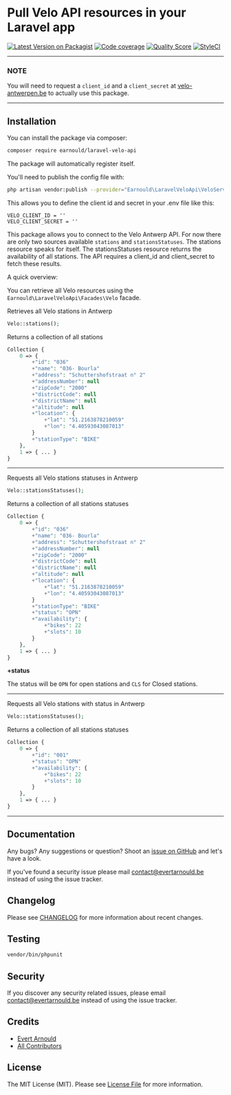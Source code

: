 # Pull Velo API resources in your Laravel app

[![Latest Version on Packagist](https://img.shields.io/packagist/v/earnould/laravel-velo-api.svg?style=flat-square)](https://packagist.org/packages/earnould/laravel-velo-api)
[![Code coverage](https://scrutinizer-ci.com/g/earnould/laravel-velo-api/badges/coverage.png)](https://scrutinizer-ci.com/g/earnould/laravel-velo-api)
[![Quality Score](https://img.shields.io/scrutinizer/g/earnould/laravel-velo-api.svg?style=flat-square)](https://scrutinizer-ci.com/g/earnould/laravel-velo-api)
[![StyleCI](https://styleci.io/repos/61802818/shield)](https://styleci.io/repos/182159944)
___
### **NOTE**
You will need to request a `client_id` and a `client_secret` at [velo-antwerpen.be](https://www.velo-antwerpen.be) to actually use this package.
___

## Installation

You can install the package via composer:

``` bash
composer require earnould/laravel-velo-api
```

The package will automatically register itself.

You'll need to publish the config file with:
```bash
php artisan vendor:publish --provider="Earnould\LaravelVeloApi\VeloServiceProvider" --tag="config"
```

This allows you to define the client id and secret in your .env file like this:

```
VELO_CLIENT_ID = ''
VELO_CLIENT_SECRET = ''
```

This package allows you to connect to the Velo Antwerp API. For now there are only two sources available `stations` and `stationsStatuses`. The stations resource speaks for itself. The stationsStatuses resource returns the availability of all stations. The API requires a client_id and client_secret to fetch these results.

A quick overview:

You can retrieve all Velo resources using the `Earnould\LaravelVeloApi\Facades\Velo` facade.

Retrieves all Velo stations in Antwerp
```php
Velo::stations();
```
Returns a collection of all stations
```php
Collection {
    0 => {
        +"id": "036"
        +"name": "036- Bourla"
        +"address": "Schuttershofstraat n° 2"
        +"addressNumber": null
        +"zipCode": "2000"
        +"districtCode": null
        +"districtName": null
        +"altitude": null
        +"location": {
            +"lat": "51.2163878210059"
            +"lon": "4.40593043087013"
        }
        +"stationType": "BIKE"
    },
    1 => { ... }
}
```
___

Requests all Velo stations statuses in Antwerp

```php
Velo::stationsStatuses();
```
Returns a collection of all stations statuses

```php
Collection {
    0 => {
        +"id": "036"
        +"name": "036- Bourla"
        +"address": "Schuttershofstraat n° 2"
        +"addressNumber": null
        +"zipCode": "2000"
        +"districtCode": null
        +"districtName": null
        +"altitude": null
        +"location": {
            +"lat": "51.2163878210059"
            +"lon": "4.40593043087013"
        }
        +"stationType": "BIKE"
        +"status": "OPN"
        +"availability": {
            +"bikes": 22
            +"slots": 10
        }
    },
    1 => { ... }
}
```

**+status**

The status will be `OPN` for open stations and `CLS` for Closed stations.

___

Requests all Velo stations with status in Antwerp

```php
Velo::stationsStatuses();
```
Returns a collection of all stations statuses

```php
Collection {
    0 => {
        +"id": "001"
        +"status": "OPN"
        +"availability": {
            +"bikes": 22
            +"slots": 10
        }
    },
    1 => { ... }
}
```
___
## Documentation

Any bugs? Any suggestions or question? Shoot an [issue on GitHub](https://github.com/earnould/laravel-velo-api/issues) and let's have a look.

If you've found a security issue please mail [contact@evertarnould.be](mailto:contact@evertarnould.be) instead of using the issue tracker.

## Changelog

Please see [CHANGELOG](CHANGELOG.md) for more information about recent changes.

## Testing

``` bash
vendor/bin/phpunit
```

## Security

If you discover any security related issues, please email [contact@evertarnould.be](mailto:contact@evertarnould.be) instead of using the issue tracker.

## Credits

- [Evert Arnould](https://github.com/earnould)
- [All Contributors](../../contributors)

## License

The MIT License (MIT). Please see [License File](LICENSE) for more information.